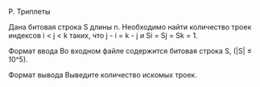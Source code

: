 P. Триплеты

Дана битовая строка S длины n. Необходимо найти количество троек индексов i < j < k таких, что j - i = k - j и Si = Sj = Sk = 1.

Формат ввода
Во входном файле содержится битовая строка S, (|S| ≤ 10^5).

Формат вывода
Выведите количество искомых троек.